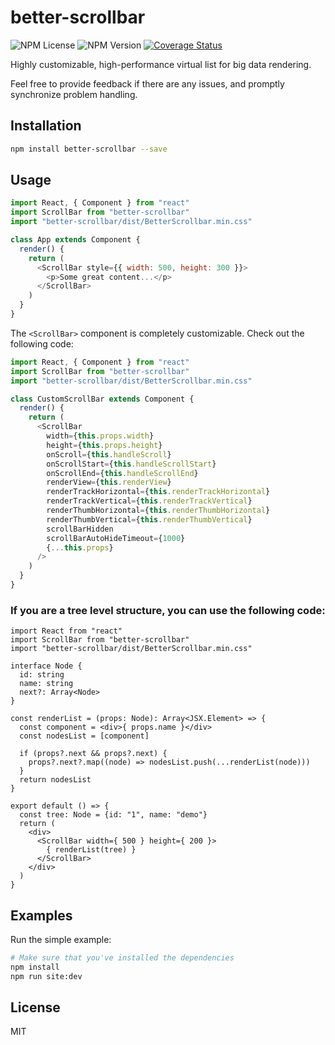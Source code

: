 # better-scrollbar

![NPM License](https://img.shields.io/npm/l/better-scrollbar)
![NPM Version](https://img.shields.io/npm/v/better-scrollbar)
[![Coverage Status](https://coveralls.io/repos/github/kampiu/better-scrollbar/badge.svg?branch=master)](https://coveralls.io/github/kampiu/better-scrollbar?branch=master)

Highly customizable, high-performance virtual list for big data rendering.

Feel free to provide feedback if there are any issues, and promptly synchronize problem handling.

## Installation
```bash
npm install better-scrollbar --save
```

## Usage

```javascript
import React, { Component } from "react"
import ScrollBar from "better-scrollbar"
import "better-scrollbar/dist/BetterScrollbar.min.css"

class App extends Component {
  render() {
    return (
      <ScrollBar style={{ width: 500, height: 300 }}>
        <p>Some great content...</p>
      </ScrollBar>
    )
  }
}
```

The `<ScrollBar>` component is completely customizable. Check out the following code:

```javascript
import React, { Component } from "react"
import ScrollBar from "better-scrollbar"
import "better-scrollbar/dist/BetterScrollbar.min.css"

class CustomScrollBar extends Component {
  render() {
    return (
      <ScrollBar
        width={this.props.width}
        height={this.props.height}
        onScroll={this.handleScroll}
        onScrollStart={this.handleScrollStart}
        onScrollEnd={this.handleScrollEnd}
        renderView={this.renderView}
        renderTrackHorizontal={this.renderTrackHorizontal}
        renderTrackVertical={this.renderTrackVertical}
        renderThumbHorizontal={this.renderThumbHorizontal}
        renderThumbVertical={this.renderThumbVertical}
        scrollBarHidden
        scrollBarAutoHideTimeout={1000}
        {...this.props}
      />
    )
  }
}
```

### If you are a tree level structure, you can use the following code:

```tsx
import React from "react"
import ScrollBar from "better-scrollbar"
import "better-scrollbar/dist/BetterScrollbar.min.css"

interface Node {
  id: string
  name: string
  next?: Array<Node>
}

const renderList = (props: Node): Array<JSX.Element> => {
  const component = <div>{ props.name }</div>
  const nodesList = [component]

  if (props?.next && props?.next) {
    props?.next?.map((node) => nodesList.push(...renderList(node)))
  }
  return nodesList
}

export default () => {
  const tree: Node = {id: "1", name: "demo"}
  return (
    <div>
      <ScrollBar width={ 500 } height={ 200 }>
        { renderList(tree) }
      </ScrollBar>
    </div>
  )
}
```

## Examples

Run the simple example:
```bash
# Make sure that you've installed the dependencies
npm install
npm run site:dev
```


## License

MIT

